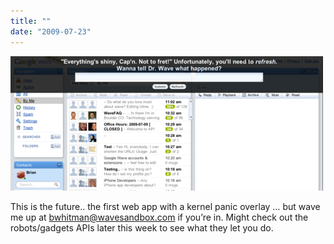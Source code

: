 ```yaml
---
title: ""
date: "2009-07-23"
---
```


![](images/z1rlxt4ycq968xl0ecqrnrcso1_r1_500.png)

This is the future.. the first web app with a kernel panic overlay … but wave me up at bwhitman@wavesandbox.com if you’re in. Might check out the robots/gadgets APIs later this week to see what they let you do.
